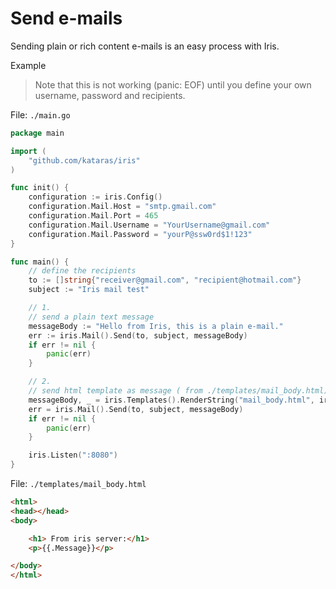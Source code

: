 # Send e-mails
Sending plain or rich content e-mails is an easy process with Iris.


Example

> Note that this is not working (panic: EOF) until you define your own username, password and recipients.

File: ` ./main.go ` 
```go
package main

import (
	"github.com/kataras/iris"
)

func init() {
	configuration := iris.Config()
	configuration.Mail.Host = "smtp.gmail.com"
	configuration.Mail.Port = 465
	configuration.Mail.Username = "YourUsername@gmail.com"
	configuration.Mail.Password = "yourP@ssw0rd$1!123"
}

func main() {
	// define the recipients
	to := []string{"receiver@gmail.com", "recipient@hotmail.com"}
	subject := "Iris mail test"

	// 1.
	// send a plain text message
	messageBody := "Hello from Iris, this is a plain e-mail."
	err := iris.Mail().Send(to, subject, messageBody)
	if err != nil {
		panic(err)
	}

	// 2.
	// send html template as message ( from ./templates/mail_body.html)
	messageBody, _ = iris.Templates().RenderString("mail_body.html", iris.Map{"Message": "<b> Hello from Iris</b> this is a <h1 style='color:blue'> Rich e-mail!</h1>"})
	err = iris.Mail().Send(to, subject, messageBody)
	if err != nil {
		panic(err)
	}

	iris.Listen(":8080")
}

```

File: `./templates/mail_body.html` 

```html
<html>
<head></head>
<body>

	<h1> From iris server:</h1>
	<p>{{.Message}}</p>

</body>
</html>
```
